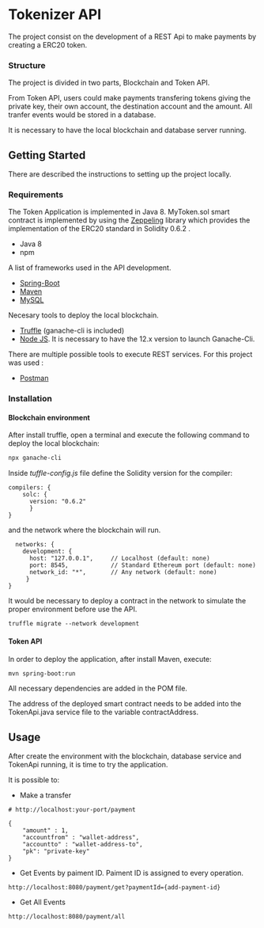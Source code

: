 # Tokenizer API

The project consist on the development of a REST Api to make payments by creating a ERC20 token.
### Structure

The project is divided in two parts, Blockchain and Token API.

From Token API, users could make payments transfering tokens giving the private key, their own account, the destination account and the amount. All tranfer events would be stored in a database.

It is necessary to have the local blockchain and database server running.


## Getting Started
There are described the instructions to setting up the project locally. 

### Requirements
The Token Application is implemented in Java 8. MyToken.sol smart contract is implemented by using the [Zeppeling]() library which provides the implementation of the ERC20 standard in Solidity 0.6.2 .

* Java 8
* npm

A list of frameworks used in the API development.
* [Spring-Boot](https://spring.io/projects/spring-boot)
* [Maven](https://maven.apache.org/)
* [MySQL](https://www.mysql.com/)

Necesary tools to deploy the local blockchain.
* [Truffle](https://www.trufflesuite.com/truffle) (ganache-cli is included)
* [Node JS](https://nodejs.org/es/download/releases/). It is necessary to have the 12.x version to launch Ganache-Cli.

There are multiple possible tools to execute REST services. For this project was used :
* [Postman](https://www.postman.com/) 

### Installation

#### Blockchain environment
After install truffle, open a terminal and execute the following command to deploy the local blockchain:

```sh
npx ganache-cli
```
Inside _tuffle-config.js_ file define the Solidity version for the compiler:

```
compilers: {
    solc: {
      version: "0.6.2"
      }
}
```
and the network where the blockchain will run.

```
  networks: {
    development: {
	  host: "127.0.0.1",     // Localhost (default: none)
      port: 8545,            // Standard Ethereum port (default: none)
      network_id: "*",       // Any network (default: none)
     }
}
```
It would be necessary to deploy a contract in the network to simulate the proper environment before use the API.
```
truffle migrate --network development
```




#### Token API
In order to deploy the application, after install Maven, execute:

```sh
mvn spring-boot:run
```
All necessary dependencies are added in the POM file.

The address of the deployed smart contract needs to be added into the TokenApi.java service file to the variable contractAddress.

## Usage

After create the environment with the blockchain, database service and TokenApi running, it is time to try the application.

It is possible to:
* Make a transfer

```
# http://localhost:your-port/payment

{
    "amount" : 1,
    "accountfrom" : "wallet-address",
    "accountto" : "wallet-address-to",
    "pk": "private-key"
}
```
* Get Events by paiment ID. Paiment ID is assigned to every operation.
```
http://localhost:8080/payment/get?paymentId={add-payment-id}
```

* Get All Events
```
http://localhost:8080/payment/all

```